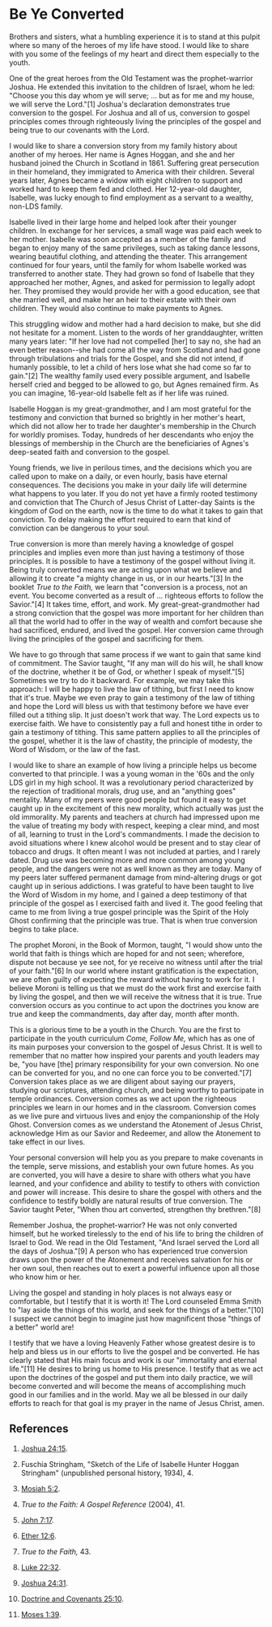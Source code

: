 # Be Ye Converted

Brothers and sisters, what a humbling experience it is to stand at this pulpit
where so many of the heroes of my life have stood. I would like to share with
you some of the feelings of my heart and direct them especially to the youth.

One of the great heroes from the Old Testament was the prophet-warrior Joshua.
He extended this invitation to the children of Israel, whom he led: "Choose
you this day whom ye will serve; ... but as for me and my house, we will serve
the Lord."[1] Joshua's declaration demonstrates true conversion to the gospel.
For Joshua and all of us, conversion to gospel principles comes through
righteously living the principles of the gospel and being true to our
covenants with the Lord.

I would like to share a conversion story from my family history about another
of my heroes. Her name is Agnes Hoggan, and she and her husband joined the
Church in Scotland in 1861. Suffering great persecution in their homeland,
they immigrated to America with their children. Several years later, Agnes
became a widow with eight children to support and worked hard to keep them fed
and clothed. Her 12-year-old daughter, Isabelle, was lucky enough to find
employment as a servant to a wealthy, non-LDS family.

Isabelle lived in their large home and helped look after their younger
children. In exchange for her services, a small wage was paid each week to her
mother. Isabelle was soon accepted as a member of the family and began to
enjoy many of the same privileges, such as taking dance lessons, wearing
beautiful clothing, and attending the theater. This arrangement continued for
four years, until the family for whom Isabelle worked was transferred to
another state. They had grown so fond of Isabelle that they approached her
mother, Agnes, and asked for permission to legally adopt her. They promised
they would provide her with a good education, see that she married well, and
make her an heir to their estate with their own children. They would also
continue to make payments to Agnes.

This struggling widow and mother had a hard decision to make, but she did not
hesitate for a moment. Listen to the words of her granddaughter, written many
years later: "If her love had not compelled [her] to say no, she had an even
better reason--she had come all the way from Scotland and had gone through
tribulations and trials for the Gospel, and she did not intend, if humanly
possible, to let a child of hers lose what she had come so far to gain."[2]
The wealthy family used every possible argument, and Isabelle herself cried
and begged to be allowed to go, but Agnes remained firm. As you can imagine,
16-year-old Isabelle felt as if her life was ruined.

Isabelle Hoggan is my great-grandmother, and I am most grateful for the
testimony and conviction that burned so brightly in her mother's heart, which
did not allow her to trade her daughter's membership in the Church for worldly
promises. Today, hundreds of her descendants who enjoy the blessings of
membership in the Church are the beneficiaries of Agnes's deep-seated faith
and conversion to the gospel.

Young friends, we live in perilous times, and the decisions which you are
called upon to make on a daily, or even hourly, basis have eternal
consequences. The decisions you make in your daily life will determine what
happens to you later. If you do not yet have a firmly rooted testimony and
conviction that The Church of Jesus Christ of Latter-day Saints is the kingdom
of God on the earth, now is the time to do what it takes to gain that
conviction. To delay making the effort required to earn that kind of
conviction can be dangerous to your soul.

True conversion is more than merely having a knowledge of gospel principles
and implies even more than just having a testimony of those principles. It is
possible to have a testimony of the gospel without living it. Being truly
converted means we are acting upon what we believe and allowing it to create
"a mighty change in us, or in our hearts."[3] In the booklet _True to the
Faith,_ we learn that "conversion is a process, not an event. You become
converted as a result of ... righteous efforts to follow the Savior."[4] It
takes time, effort, and work. My great-great-grandmother had a strong
conviction that the gospel was more important for her children than all that
the world had to offer in the way of wealth and comfort because she had
sacrificed, endured, and lived the gospel. Her conversion came through living
the principles of the gospel and sacrificing for them.

We have to go through that same process if we want to gain that same kind of
commitment. The Savior taught, "If any man will do his will, he shall know of
the doctrine, whether it be of God, or whether I speak of myself."[5]
Sometimes we try to do it backward. For example, we may take this approach: I
will be happy to live the law of tithing, but first I need to know that it's
true. Maybe we even pray to gain a testimony of the law of tithing and hope
the Lord will bless us with that testimony before we have ever filled out a
tithing slip. It just doesn't work that way. The Lord expects us to exercise
faith. We have to consistently pay a full and honest tithe in order to gain a
testimony of tithing. This same pattern applies to all the principles of the
gospel, whether it is the law of chastity, the principle of modesty, the Word
of Wisdom, or the law of the fast.

I would like to share an example of how living a principle helps us become
converted to that principle. I was a young woman in the '60s and the only LDS
girl in my high school. It was a revolutionary period characterized by the
rejection of traditional morals, drug use, and an "anything goes" mentality.
Many of my peers were good people but found it easy to get caught up in the
excitement of this new morality, which actually was just the old immorality.
My parents and teachers at church had impressed upon me the value of treating
my body with respect, keeping a clear mind, and most of all, learning to trust
in the Lord's commandments. I made the decision to avoid situations where I
knew alcohol would be present and to stay clear of tobacco and drugs. It often
meant I was not included at parties, and I rarely dated. Drug use was becoming
more and more common among young people, and the dangers were not as well
known as they are today. Many of my peers later suffered permanent damage from
mind-altering drugs or got caught up in serious addictions. I was grateful to
have been taught to live the Word of Wisdom in my home, and I gained a deep
testimony of that principle of the gospel as I exercised faith and lived it.
The good feeling that came to me from living a true gospel principle was the
Spirit of the Holy Ghost confirming that the principle was true. That is when
true conversion begins to take place.

The prophet Moroni, in the Book of Mormon, taught, "I would show unto the
world that faith is things which are hoped for and not seen; wherefore,
dispute not because ye see not, for ye receive no witness until after the
trial of your faith."[6] In our world where instant gratification is the
expectation, we are often guilty of expecting the reward without having to
work for it. I believe Moroni is telling us that we must do the work first and
exercise faith by living the gospel, and then we will receive the witness that
it is true. True conversion occurs as you continue to act upon the doctrines
you know are true and keep the commandments, day after day, month after month.

This is a glorious time to be a youth in the Church. You are the first to
participate in the youth curriculum _Come, Follow Me,_ which has as one of its
main purposes your conversion to the gospel of Jesus Christ. It is well to
remember that no matter how inspired your parents and youth leaders may be,
"you have [the] primary responsibility for your own conversion. No one can be
converted for you, and no one can force you to be converted."[7] Conversion
takes place as we are diligent about saying our prayers, studying our
scriptures, attending church, and being worthy to participate in temple
ordinances. Conversion comes as we act upon the righteous principles we learn
in our homes and in the classroom. Conversion comes as we live pure and
virtuous lives and enjoy the companionship of the Holy Ghost. Conversion comes
as we understand the Atonement of Jesus Christ, acknowledge Him as our Savior
and Redeemer, and allow the Atonement to take effect in our lives.

Your personal conversion will help you as you prepare to make covenants in the
temple, serve missions, and establish your own future homes. As you are
converted, you will have a desire to share with others what you have learned,
and your confidence and ability to testify to others with conviction and power
will increase. This desire to share the gospel with others and the confidence
to testify boldly are natural results of true conversion. The Savior taught
Peter, "When thou art converted, strengthen thy brethren."[8]

Remember Joshua, the prophet-warrior? He was not only converted himself, but
he worked tirelessly to the end of his life to bring the children of Israel to
God. We read in the Old Testament, "And Israel served the Lord all the days of
Joshua."[9] A person who has experienced true conversion draws upon the power
of the Atonement and receives salvation for his or her own soul, then reaches
out to exert a powerful influence upon all those who know him or her.

Living the gospel and standing in holy places is not always easy or
comfortable, but I testify that it is worth it! The Lord counseled Emma Smith
to "lay aside the things of this world, and seek for the things of a
better."[10] I suspect we cannot begin to imagine just how magnificent those
"things of a better" world are!

I testify that we have a loving Heavenly Father whose greatest desire is to
help and bless us in our efforts to live the gospel and be converted. He has
clearly stated that His main focus and work is our "immortality and eternal
life."[11] He desires to bring us home to His presence. I testify that as we
act upon the doctrines of the gospel and put them into daily practice, we will
become converted and will become the means of accomplishing much good in our
families and in the world. May we all be blessed in our daily efforts to reach
for that goal is my prayer in the name of Jesus Christ, amen.

## References

  1.  [Joshua 24:15](https://www.lds.org/scriptures/ot/josh/24.15?lang=eng#14).

  2.  Fuschia Stringham, "Sketch of the Life of Isabelle Hunter Hoggan Stringham" (unpublished personal history, 1934), 4.

  3.  [Mosiah 5:2](https://www.lds.org/scriptures/bofm/mosiah/5.2?lang=eng#1).

  4.  _True to the Faith: A Gospel Reference_ (2004), 41.

  5.  [John 7:17](https://www.lds.org/scriptures/nt/john/7.17?lang=eng#16).

  6.  [Ether 12:6](https://www.lds.org/scriptures/bofm/ether/12.6?lang=eng#5).

  7.  _True to the Faith,_ 43.

  8.  [Luke 22:32](https://www.lds.org/scriptures/nt/luke/22.32?lang=eng#31).

  9.  [Joshua 24:31](https://www.lds.org/scriptures/ot/josh/24.31?lang=eng#30).

  10.  [Doctrine and Covenants 25:10](https://www.lds.org/scriptures/dc-testament/dc/25.10?lang=eng#9).

  11.  [Moses 1:39](https://www.lds.org/scriptures/pgp/moses/1.39?lang=eng#38).


